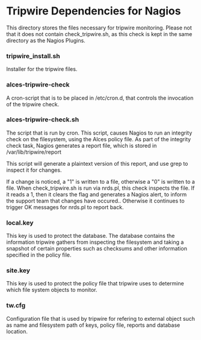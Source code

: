 # Tripwire Dependencies for Nagios

This directory stores the files necessary for tripwire monitoring. Please not that it does not contain check_tripwire.sh, as this check
is kept in the same directory as the Nagios Plugins.

### tripwire_install.sh

Installer for the tripwire files.

### alces-tripwire-check

A cron-script that is to be placed in /etc/cron.d, that controls the invocation of the tripwire check. 

### alces-tripwire-check.sh

The script that is run by cron. This script, causes Nagios to run an integrity check on the filesystem, using the Alces policy file.
As part of the integrity check task, Nagios generates a report file, which is stored in /var/lib/tripwire/report

This script will generate a plaintext version of this report, and use grep to inspect it for changes.

If a change is noticed, a "1" is written to a file, otherwise a "0" is written to a file. When check_tripwire.sh is run via nrds.pl,
this check inspects the file. If it reads a 1, then it clears the flag and generates a Nagios alert, to inform the support team that
changes have occured.. Otherwise it continues to trigger OK messages for nrds.pl to report back.

### local.key

This key is used to protect the database. The database contains the information tripwire gathers from inspecting the filesystem and taking a snapshot of certain
properties such as checksums and other information specified in the policy file.

### site.key

This key is used to protect the policy file that tripwire uses to determine which file system objects to monitor.

### tw.cfg

Configuration file that is used by tripwire for refering to external object such as name and filesystem path of keys, policy file, reports and database location.
